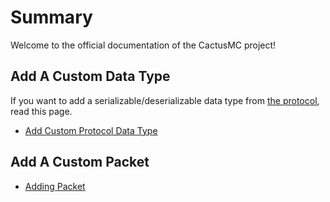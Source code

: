 # Summary

Welcome to the official documentation of the CactusMC project!

## Add A Custom Data Type

If you want to add a serializable/deserializable data type from [the protocol](https://minecraft.wiki/w/Java_Edition_protocol/Data_types), read this page.

- [Add Custom Protocol Data Type](custom_dtype_add.md)

## Add A Custom Packet

- [Adding Packet](./adding_packet.md)
